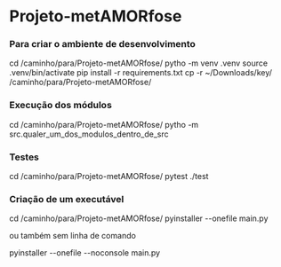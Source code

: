 # Projeto-metAMORfose

### Para criar o ambiente de desenvolvimento
cd /caminho/para/Projeto-metAMORfose/
pytho -m venv .venv
source .venv/bin/activate
pip install -r requirements.txt
cp -r ~/Downloads/key/ /caminho/para/Projeto-metAMORfose/


### Execução dos módulos
cd /caminho/para/Projeto-metAMORfose/
pytho -m src.qualer_um_dos_modulos_dentro_de_src


### Testes
cd /caminho/para/Projeto-metAMORfose/
pytest ./test


### Criação de um executável
cd /caminho/para/Projeto-metAMORfose/
pyinstaller --onefile main.py 

ou também sem linha de comando

pyinstaller --onefile --noconsole main.py 